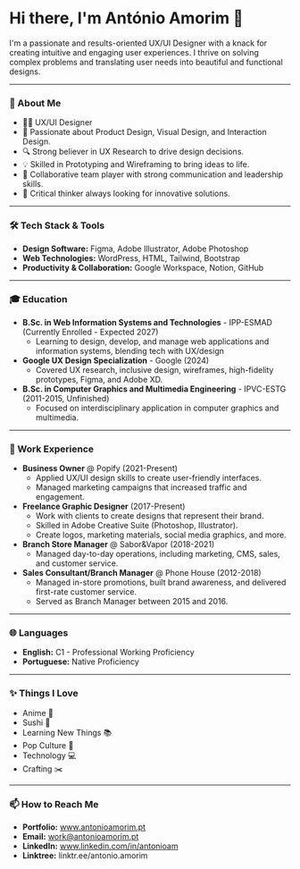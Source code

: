 # Hi there, I'm António Amorim 👋

I'm a passionate and results-oriented UX/UI Designer with a knack for creating intuitive and engaging user experiences. I thrive on solving complex problems and translating user needs into beautiful and functional designs.

---

### 🚀 About Me

* 👨‍💻 UX/UI Designer
* 🎨 Passionate about Product Design, Visual Design, and Interaction Design.
* 🔍 Strong believer in UX Research to drive design decisions.
* 💡 Skilled in Prototyping and Wireframing to bring ideas to life.
* 🤝 Collaborative team player with strong communication and leadership skills.
* 🧠 Critical thinker always looking for innovative solutions.

---

### 🛠️ Tech Stack & Tools

* **Design Software:** Figma, Adobe Illustrator, Adobe Photoshop
* **Web Technologies:** WordPress, HTML, Tailwind, Bootstrap
* **Productivity & Collaboration:** Google Workspace, Notion, GitHub

---

### 🎓 Education

* **B.Sc. in Web Information Systems and Technologies** - IPP-ESMAD (Currently Enrolled - Expected 2027)
    * Learning to design, develop, and manage web applications and information systems, blending tech with UX/design
* **Google UX Design Specialization** - Google (2024)
    * Covered UX research, inclusive design, wireframes, high-fidelity prototypes, Figma, and Adobe XD.
* **B.Sc. in Computer Graphics and Multimedia Engineering** - IPVC-ESTG (2011-2015, Unfinished)
    * Focused on interdisciplinary application in computer graphics and multimedia.

---

### 💼 Work Experience

* **Business Owner** @ Popify (2021-Present)
    * Applied UX/UI design skills to create user-friendly interfaces.
    * Managed marketing campaigns that increased traffic and engagement.
* **Freelance Graphic Designer** (2017-Present)
    * Work with clients to create designs that represent their brand.
    * Skilled in Adobe Creative Suite (Photoshop, Illustrator).
    * Create logos, marketing materials, social media graphics, and more.
* **Branch Store Manager** @ Sabor&Vapor (2018-2021)
    * Managed day-to-day operations, including marketing, CMS, sales, and customer service.
* **Sales Consultant/Branch Manager** @ Phone House (2012-2018)
    * Managed in-store promotions, built brand awareness, and delivered first-rate customer service.
    * Served as Branch Manager between 2015 and 2016.

---

### 🌐 Languages

* **English:** C1 - Professional Working Proficiency
* **Portuguese:** Native Proficiency

---

### ✨ Things I Love

* Anime 🎌
* Sushi 🍣
* Learning New Things 📚
* Pop Culture 🍿
* Technology 💻
* Crafting ✂️

---

### 📫 How to Reach Me

* **Portfolio:** www.antonioamorim.pt
* **Email:** work@antonioamorim.pt
* **LinkedIn:** www.linkedin.com/in/antonioam
* **Linktree:** linktr.ee/antonio.amorim
